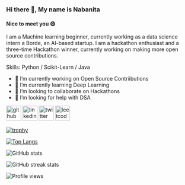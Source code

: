 ### Hi there 👋, My name is Nabanita
#### Nice to meet you 😄
I am a Machine learning beginner, currently working as a data science intern a Borde, an AI-based startup. I am a hackathon enthusiast and a  three-time Hackathon winner, currently working on making more open source contributions.

Skills: Python / Scikit-Learn / Java 

- 🔭 I’m currently working on Open Source Contriibutions 
- 🌱 I’m currently learning Deep Learning 
- 👯 I’m looking to collaborate on Hackathons  
- 🤔 I’m looking for help with DSA 


[<img src='https://cdn.jsdelivr.net/npm/simple-icons@3.0.1/icons/github.svg' alt='github' height='40'>](https://github.com/Nabanita29)  [<img src='https://cdn.jsdelivr.net/npm/simple-icons@3.0.1/icons/linkedin.svg' alt='linkedin' height='40'>](https://www.linkedin.com/in/nabanita-chatterjee-9b31a8228//)  [<img src='https://cdn.jsdelivr.net/npm/simple-icons@3.0.1/icons/twitter.svg' alt='twitter' height='40'>](https://twitter.com/https://twitter.com/Nabanita291002)  [<img src='https://cdn.jsdelivr.net/npm/simple-icons@3.0.1/icons/leetcode.svg' alt='leetcode' height='40'>](https://leetcode.com/nabanitachatterjee291002/)  

[![trophy](https://github-profile-trophy.vercel.app/?username=Nabanita29)](https://github.com/ryo-ma/github-profile-trophy)

[![Top Langs](https://github-readme-stats.vercel.app/api/top-langs/?username=Nabanita29)](https://github.com/anuraghazra/github-readme-stats)

![GitHub stats](https://github-readme-stats.vercel.app/api?username=Nabanita29&show_icons=true)  

![GitHub streak stats](https://streak-stats.demolab.com/?user=Nabanita29)  

![Profile views](https://gpvc.arturio.dev/Nabanita29)  
